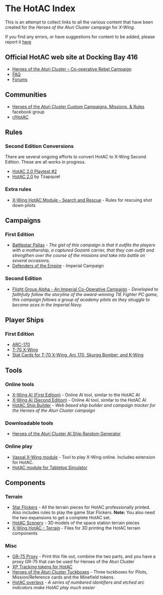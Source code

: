 
# The HotAC Index
This is an attempt to collect links to all the various content that have been created for the *Heroes of the Aturi Cluster* campaign for *X-Wing*.

If you find any errors, or have suggestions for content to be added, please report it [here](https://github.com/rune-b/hotac-index/issues)

## Official HotAC web site at Docking Bay 416
* [Heroes of the Aturi Cluster – Co-operative Rebel Campaign](http://dockingbay416.com/campaign/) 
* [FAQ](http://dockingbay416.com/campaign/faq/) 
* [Forums](http://dockingbay416.com/forums/forum/heroes-of-the-aturi-cluster/)

## Communities

* [Heroes of the Aturi Cluster Custom Campaigns, Missions, & Rules](https://www.facebook.com/groups/872507722883025/) facebook group
* [r/HotAC](https://www.reddit.com/r/HotAC/)

## Rules

### Second Edition Conversions
There are several ongoing efforts to convert HotAC to X-Wing Second Edition. These are all works in progress.
* [HotAC 2.0 Playtest #2](https://www.facebook.com/groups/872507722883025/permalink/1398625470271245/) 
* [HotAC 2.0](https://www.reddit.com/r/HotAC/comments/ct1c2b/hotac_20/) by Tzapquiel


### Extra rules
* [X-Wing HotAC Module - Search and Rescue](https://www.thingiverse.com/thing:2899013) - Rules for rescuing shot down pilots

## Campaigns

### First Edition

* [Battlestar Pallas](https://boardgamegeek.com/filepage/132284/battlestar-pallas-heroes-aturi-cluster-campaign) - *The gist of this campaign is that it outfits the players with a mothership, a captured Gozanti carrier, that they can outfit and strengthen over the course of the missions and take into battle on several occasions.*
* [Defenders of the Empire](https://boardgamegeek.com/filepage/135532/defenders-empire) - Imperial Campaign

### Second Edition
* [Flight Group Alpha - An Imperial Co-Operative Campaign](https://boardgamegeek.com/filepage/161035/flight-group-alpha-imperial-co-operative-campaign) - *Developed to faithfully follow the storyline of the award-winning TIE Fighter PC game, this campaign follows a group of academy pilots as they struggle to become aces in the Imperial Navy.*

## Player Ships

### First Edition

* [ARC-170](https://boardgamegeek.com/filepage/147747/hotac-arc-170)
* [T-70 X-Wing](https://boardgamegeek.com/filepage/131472/t70-x-wing-heroes-aturi-cluster-player-card)
* [Stat Cards for T-70 X-Wing, Arc 170, Skurgg Bomber, and K-Wing](https://boardgamegeek.com/filepage/166190/heroes-aturi-cluster-stat-cards-t-70-x-wing-arc-17)

## Tools

### Online tools
* [X-Wing AI (First Edition)](http://x-wing-ai.com/index.htm) - Online AI tool, similar to the HotAC AI
* [X-Wing AI (Second Edition)](http://x-wing-ai.com/index2.htm) - Online AI tool, similar to the HotAC AI
* [HotAC Ship Builder](https://hotac-ship-builder.netlify.com/) - *Web based ship builder and campaign tracker for the Heroes of the Aturi Cluster campaign*

### Downloadable tools
* [Heroes of the Aturi Cluster AI Ship Random Generator](https://boardgamegeek.com/filepage/126554/x-wing-heroes-aturi-cluster-ai-ship-random-generat)

### Online play
* [Vassal X-Wing module](http://www.vassalengine.org/wiki/Module:Star_Wars:_X-Wing_Miniatures_Game) - Tool to play X-Wing online. Includes extension for HotAC. 
* [HotAC module for Tabletop Simulator](https://steamcommunity.com/sharedfiles/filedetails/?id=672533004)

## Components

### Terrain
* [Star Flickers](https://www.thegamecrafter.com/games/star-flickers) - All the terrain pieces for HotAC professionally printed. Also includes rules to play the game Star Flickers. **Note:** You also need the two expansions to get a complete HotAC set.
* [HotAC Scenery](https://combatzone-scenery.co.uk/Land/Space/HotAC-Scenery) - 3D models of the space station terrain pieces
* [X-Wing HotAC - Terrain](https://www.thingiverse.com/thing:1757441) - Files for 3D printing the HotAC terrain components

### Misc
* [GR-75 Proxy](https://boardgamegeek.com/filepage/164000/gr-75-proxy-heroes) - Print this file out, combine the two parts, and you have a proxy GR-75 that can be used for Heroes of the Aturi Cluster
* [XP Tracking tokens for HotAC](https://boardgamegeek.com/filepage/150838/xp-tracking-tokens-hotac)
* [Heroes of the Aturi Cluster Tuckboxes](https://boardgamegeek.com/filepage/126726/heroes-aturi-cluster-tuckboxes-v1) - Three tuckboxes for Pilots, Mission/Reference cards and the Minefield tokens.
* [HotAC overlays](https://www.etsy.com/no-en/listing/483874759/hotac-overlays-10-for-use-with-x-wing) - *A series of numbered identifiers and etched arc indicators make HotAC play much easier*